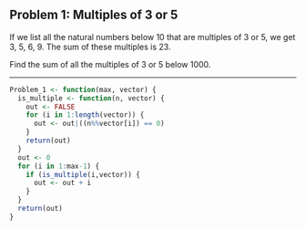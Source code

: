 ## Problem 1: Multiples of 3 or 5

If we list all the natural numbers below 10 that are multiples of 3 or 5, we get 3, 5, 6, 9. The sum of these multiples is 23. 

Find the sum of all the multiples of 3 or 5 below 1000.

---

```R
Problem_1 <- function(max, vector) {
  is_multiple <- function(n, vector) {
    out <- FALSE
    for (i in 1:length(vector)) {
      out <- out|((n%%vector[i]) == 0)
    }
    return(out)
  }
  out <- 0
  for (i in 1:max-1) {
    if (is_multiple(i,vector)) {
      out <- out + i
    }
  }
  return(out)
}
```

